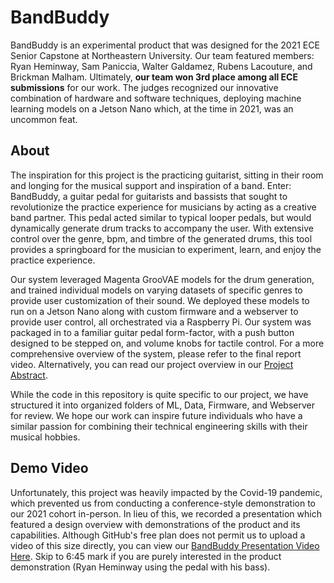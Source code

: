 # BandBuddy

BandBuddy is an experimental product that was designed for the 2021 ECE Senior Capstone at Northeastern University. Our team featured members: Ryan Heminway, Sam Paniccia, Walter Galdamez, Rubens Lacouture, and Brickman Malham. Ultimately, **our team won 3rd place among all ECE submissions** for our work. The judges recognized our innovative combination of hardware and software techniques, deploying machine learning models on a Jetson Nano which, at the time in 2021, was an uncommon feat.  

## About

The inspiration for this project is the practicing guitarist, sitting in their room and longing for the musical support and inspiration of a band. Enter: BandBuddy, a guitar pedal for guitarists and bassists that sought to revolutionize the practice experience for musicians by acting as a creative band partner. This pedal acted similar to typical looper pedals, but would dynamically generate drum tracks to accompany the user. With extensive control over the genre, bpm, and timbre of the generated drums, this tool provides a springboard for the musician to experiment, learn, and enjoy the practice experience. 

Our system leveraged Magenta GrooVAE models for the drum generation, and trained individual models on varying datasets of specific genres to provide user customization of their sound. We deployed these models to run on a Jetson Nano along with custom firmware and a webserver to provide user control, all orchestrated via a Raspberry Pi. Our system was packaged in to a familiar guitar pedal form-factor, with a push button designed to be stepped on, and volume knobs for tactile control. For a more comprehensive overview of the system, please refer to the final report video. Alternatively, you can read our project overview in our [Project Abstract](BandBuddy_Abstract.pdf).

While the code in this repository is quite specific to our project, we have structured it into organized folders of ML, Data, Firmware, and Webserver for review. We hope our work can inspire future individuals who have a similar passion for combining their technical engineering skills with their musical hobbies.

## Demo Video

Unfortunately, this project was heavily impacted by the Covid-19 pandemic, which prevented us from conducting a conference-style demonstration to our 2021 cohort in-person. In lieu of this, we recorded a presentation which featured a design overview with demonstrations of the product and its capabilities. Although GitHub's free plan does not permit us to upload a video of this size directly, you can view our [BandBuddy Presentation Video Here](https://drive.google.com/file/d/1wapezHUzZOpXx3CwB58EvInzfpDUlrSQ/view?usp=sharing). Skip to 6:45 mark if you are purely interested in the product demonstration (Ryan Heminway using the pedal with his bass). 
